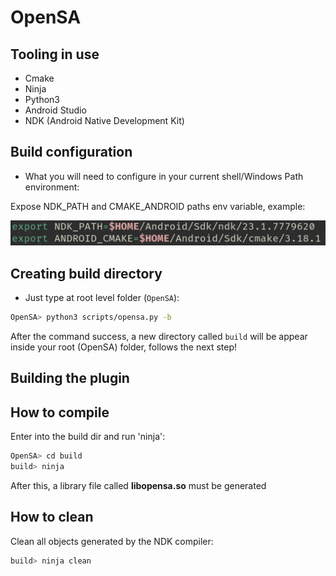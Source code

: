 # OpenSA

## Tooling in use
- Cmake
- Ninja
- Python3
- Android Studio
- NDK (Android Native Development Kit)

## Build configuration

- What you will need to configure in your current shell/Windows Path environment:

Expose NDK_PATH and CMAKE_ANDROID paths env variable, example:

![Env configuration](assets/envvar.jpeg)

## Creating build directory

- Just type at root level folder (```OpenSA```):

~~~bash
OpenSA> python3 scripts/opensa.py -b
~~~

After the command success, a new directory called ```build``` will be appear inside your root (OpenSA) folder, follows the next step!

## Building the plugin

## How to compile

Enter into the build dir and run 'ninja':

~~~bash
OpenSA> cd build
build> ninja
~~~

After this, a library file called **libopensa.so** must be generated

## How to clean

Clean all objects generated by the NDK compiler:

~~~bash
build> ninja clean
~~~





